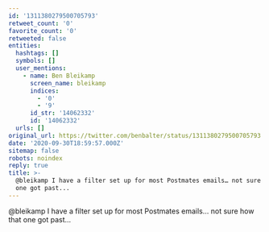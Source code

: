 ```yaml
---
id: '1311380279500705793'
retweet_count: '0'
favorite_count: '0'
retweeted: false
entities:
  hashtags: []
  symbols: []
  user_mentions:
    - name: Ben Bleikamp
      screen_name: bleikamp
      indices:
        - '0'
        - '9'
      id_str: '14062332'
      id: '14062332'
  urls: []
original_url: https://twitter.com/benbalter/status/1311380279500705793
date: '2020-09-30T18:59:57.000Z'
sitemap: false
robots: noindex
reply: true
title: >-
  @bleikamp I have a filter set up for most Postmates emails… not sure how that
  one got past...
---
```


@bleikamp I have a filter set up for most Postmates emails… not sure how that one got past...